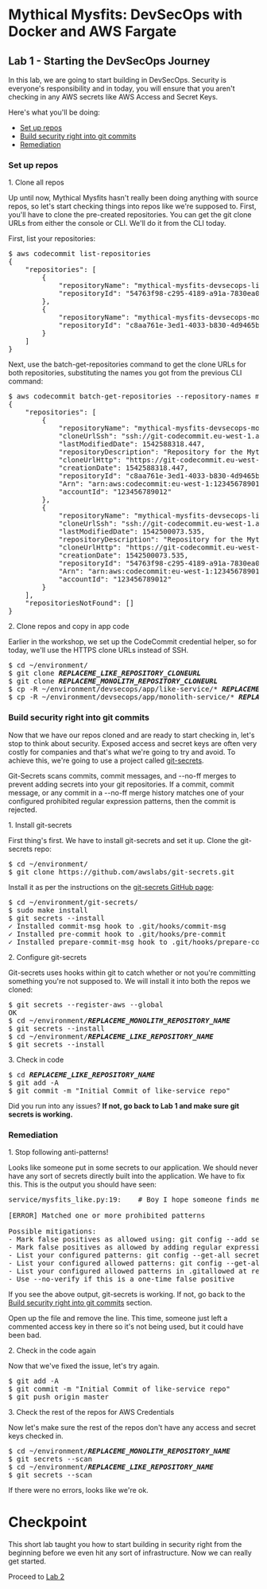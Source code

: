 # Mythical Mysfits: DevSecOps with Docker and AWS Fargate

## Lab 1 - Starting the DevSecOps Journey

In this lab, we are going to start building in DevSecOps. Security is everyone's responsibility and in today, you will ensure that you aren't checking in any AWS secrets like AWS Access and Secret Keys. 

Here's what you'll be doing:

* [Set up repos](#set-up-repos)
* [Build security right into git commits](#build-security-right-into-git-commits)
* [Remediation](#rsemediation)

### Set up repos

1\. Clone all repos

Up until now, Mythical Mysfits hasn't really been doing anything with source repos, so let's start checking things into repos like we're supposed to. First, you'll have to clone the pre-created repositories. You can get the git clone URLs from either the console or CLI. We'll do it from the CLI today. 

First, list your repositories:

<pre>
$ aws codecommit list-repositories
{
    "repositories": [
        {
            "repositoryName": "mythical-mysfits-devsecops-like-service",
            "repositoryId": "54763f98-c295-4189-a91a-7830ea085aae"
        },
        {
            "repositoryName": "mythical-mysfits-devsecops-monolith-service",
            "repositoryId": "c8aa761e-3ed1-4033-b830-4d9465b51087"
        }
    ]
}
</pre>

Next, use the batch-get-repositories command to get the clone URLs for both repositories, substituting the names you got from the previous CLI command:

<pre>
$ aws codecommit batch-get-repositories --repository-names mythical-mysfits-devsecops-monolith-service mythical-mysfits-devsecops-like-service
{
    "repositories": [
        {
            "repositoryName": "mythical-mysfits-devsecops-monolith-service",
            "cloneUrlSsh": "ssh://git-codecommit.eu-west-1.amazonaws.com/v1/repos/mythical-mysfits-devsecops-monolith-service",
            "lastModifiedDate": 1542588318.447,
            "repositoryDescription": "Repository for the Mythical Mysfits monolith service",
            "cloneUrlHttp": "https://git-codecommit.eu-west-1.amazonaws.com/v1/repos/mythical-mysfits-devsecops-monolith-service",
            "creationDate": 1542588318.447,
            "repositoryId": "c8aa761e-3ed1-4033-b830-4d9465b51087",
            "Arn": "arn:aws:codecommit:eu-west-1:123456789012:mythical-mysfits-devsecops-monolith-service",
            "accountId": "123456789012"
        },
        {
            "repositoryName": "mythical-mysfits-devsecops-like-service",
            "cloneUrlSsh": "ssh://git-codecommit.eu-west-1.amazonaws.com/v1/repos/mythical-mysfits-devsecops-like-service",
            "lastModifiedDate": 1542500073.535,
            "repositoryDescription": "Repository for the Mythical Mysfits like service",
            "cloneUrlHttp": "https://git-codecommit.eu-west-1.amazonaws.com/v1/repos/mythical-mysfits-devsecops-like-service",
            "creationDate": 1542500073.535,
            "repositoryId": "54763f98-c295-4189-a91a-7830ea085aae",
            "Arn": "arn:aws:codecommit:eu-west-1:123456789012:mythical-mysfits-devsecops-like-service",
            "accountId": "123456789012"
        }
    ],
    "repositoriesNotFound": []
}
</pre>

2\. Clone repos and copy in app code

Earlier in the workshop, we set up the CodeCommit credential helper, so for today, we'll use the HTTPS clone URLs instead of SSH. 

<pre>
$ cd ~/environment/
$ git clone <b><i>REPLACEME_LIKE_REPOSITORY_CLONEURL</b></i>
$ git clone <b><i>REPLACEME_MONOLITH_REPOSITORY_CLONEURL</b></i>
$ cp -R ~/environment/devsecops/app/like-service/* <b><i>REPLACEME_LIKE_REPOSITORY_NAME</b></i>
$ cp -R ~/environment/devsecops/app/monolith-service/* <b><i>REPLACEME_MONOLITH_REPOSITORY_NAME</b></i>
</pre>

### Build security right into git commits

Now that we have our repos cloned and are ready to start checking in, let's stop to think about security. Exposed access and secret keys are often very costly for companies and that's what we're going to try and avoid. To achieve this, we're going to use a project called [git-secrets](https://github.com/awslabs/git-secrets).

Git-Secrets scans commits, commit messages, and --no-ff merges to prevent adding secrets into your git repositories. If a commit, commit message, or any commit in a --no-ff merge history matches one of your configured prohibited regular expression patterns, then the commit is rejected.

1\. Install git-secrets

First thing's first. We have to install git-secrets and set it up. Clone the git-secrets repo:

<pre>
$ cd ~/environment/
$ git clone https://github.com/awslabs/git-secrets.git
</pre>

Install it as per the instructions on the [git-secrets GitHub page](https://github.com/awslabs/git-secrets#installing-git-secrets): 

<pre>
$ cd ~/environment/git-secrets/
$ sudo make install
$ git secrets --install
✓ Installed commit-msg hook to .git/hooks/commit-msg
✓ Installed pre-commit hook to .git/hooks/pre-commit
✓ Installed prepare-commit-msg hook to .git/hooks/prepare-commit-msg
</pre>

2\. Configure git-secrets

Git-secrets uses hooks within git to catch whether or not you're committing something you're not supposed to. We will install it into both the repos we cloned:

<pre>
$ git secrets --register-aws --global
OK
$ cd ~/environment/<b><i>REPLACEME_MONOLITH_REPOSITORY_NAME</b></i>
$ git secrets --install
$ cd ~/environment/<b><i>REPLACEME_LIKE_REPOSITORY_NAME</b></i>
$ git secrets --install
</pre>

3\. Check in code
<pre>
$ cd <b><i>REPLACEME_LIKE_REPOSITORY_NAME</b></i>
$ git add -A
$ git commit -m "Initial Commit of like-service repo"
</pre>

Did you run into any issues? **If not, go back to Lab 1 and make sure git secrets is working.**

### Remediation

1\. Stop following anti-patterns!

Looks like someone put in some secrets to our application. We should never have any sort of secrets directly built into the application. We have to fix this. This is the output you should have seen:

<pre>
service/mysfits_like.py:19:    # Boy I hope someone finds me: AKIAIOSFODNN7EXAMPLS

[ERROR] Matched one or more prohibited patterns

Possible mitigations:
- Mark false positives as allowed using: git config --add secrets.allowed ...
- Mark false positives as allowed by adding regular expressions to .gitallowed at repository's root directory
- List your configured patterns: git config --get-all secrets.patterns
- List your configured allowed patterns: git config --get-all secrets.allowed
- List your configured allowed patterns in .gitallowed at repository's root directory
- Use --no-verify if this is a one-time false positive
</pre>

If you see the above output, git-secrets is working. If not, go back to the [Build security right into git commits](#build-security-right-into-git-commits) section.

Open up the file and remove the line. This time, someone just left a commented access key in there so it's not being used, but it could have been bad.

2\. Check in the code again

Now that we've fixed the issue, let's try again.
<pre>
$ git add -A
$ git commit -m "Initial Commit of like-service repo"
$ git push origin master
</pre>

3\. Check the rest of the repos for AWS Credentials

Now let's make sure the rest of the repos don't have any access and secret keys checked in.

<pre>
$ cd ~/environment/<b><i>REPLACEME_MONOLITH_REPOSITORY_NAME</b></i>
$ git secrets --scan
$ cd ~/environment/<b><i>REPLACEME_LIKE_REPOSITORY_NAME</b></i>
$ git secrets --scan
</pre>

If there were no errors, looks like we're ok.

# Checkpoint

This short lab taught you how to start building in security right from the beginning before we even hit any sort of infrastructure. Now we can really get started.

Proceed to [Lab 2](../Lab-2)

